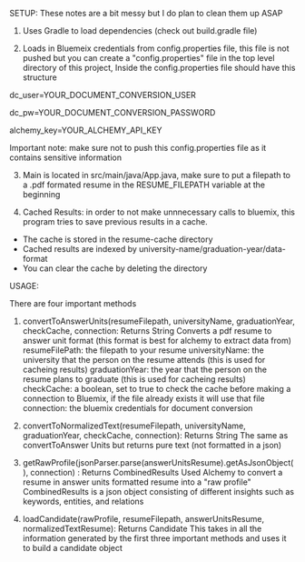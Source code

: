 SETUP: These notes are a bit messy but I do plan to clean them up ASAP

1. Uses Gradle to load dependencies (check out build.gradle file)

2. Loads in Bluemeix credentials from config.properties file, this file is not pushed but you can create a "config.properties" file in the top level directory of this project, Inside the config.properties file should have this structure

dc_user=YOUR_DOCUMENT_CONVERSION_USER

dc_pw=YOUR_DOCUMENT_CONVERSION_PASSWORD

alchemy_key=YOUR_ALCHEMY_API_KEY

Important note: make sure not to push this config.properties file as it contains sensitive information

3. Main is located in src/main/java/App.java, make sure to put a filepath to a .pdf formated resume in the RESUME_FILEPATH variable at the beginning 

4. Cached Results: in order to not make unnnecessary calls to bluemix, this program tries to save previous results in a cache.
- The cache is stored in the resume-cache directory
- Cached results are indexed by university-name/graduation-year/data-format
- You can clear the cache by  deleting the directory


USAGE:

There are four important methods

1. convertToAnswerUnits(resumeFilepath, universityName, graduationYear, checkCache, connection: Returns String
Converts a pdf resume to answer unit format (this format is best for alchemy to extract data from)
resumeFilePath: the filepath to your resume
universityName: the university that the person on the resume attends (this is used for cacheing results)
graduationYear: the year that the person on the resume plans to graduate (this is used for cacheing results)
checkCache: a boolean, set to true to check the cache before making a connection to Bluemix, if the file already exists it will use that file
connection: the bluemix credentials for document conversion

2. convertToNormalizedText(resumeFilepath, universityName, graduationYear, checkCache, connection): Returns String
The same as convertToAnswer Units but returns pure text (not formatted in a json)

3. getRawProfile(jsonParser.parse(answerUnitsResume).getAsJsonObject(), connection) : Returns CombinedResults
Used Alchemy to convert a resume in answer units formatted resume into a "raw profile" 
CombinedResults is a json object consisting of different insights such as keywords, entities, and relations

4. loadCandidate(rawProfile, resumeFilepath, answerUnitsResume, normalizedTextResume): Returns Candidate
This takes in all the information generated by the first three important methods and uses it to build a candidate object

